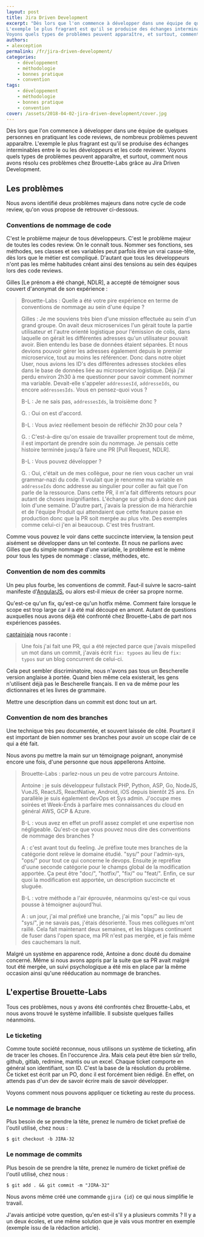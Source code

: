 ```yaml
---
layout: post
title: Jira Driven Development
excerpt: "Dès lors que l'on commence à développer dans une équipe de quelques personnes en pratiquant les code reviews, de nombreux problèmes peuvent apparaître.
L'exemple le plus fragrant est qu'il se produise des échanges interminables entre le ou les développeurs et les code reviewer.
Voyons quels types de problèmes peuvent apparaître, et surtout, comment nous avons résolu ces problèmes chez Brouette-Labs grâce au Jira Driven Development."
authors:
- alexception
permalink: /fr/jira-driven-development/
categories:
    - développement
    - méthodologie
    - bonnes pratique
    - convention
tags:
    - développement
    - méthodologie
    - bonnes pratique
    - convention
cover: /assets/2018-04-02-jira-driven-development/cover.jpg
---
```


Dès lors que l'on commence à développer dans une équipe de quelques personnes en pratiquant les code reviews, de nombreux problèmes peuvent apparaître.
L'exemple le plus fragrant est qu'il se produise des échanges interminables entre le ou les développeurs et les code reviewer.
Voyons quels types de problèmes peuvent apparaître, et surtout, comment nous avons résolu ces problèmes chez Brouette-Labs grâce au Jira Driven Development.

## Les problèmes

Nous avons identifié deux problèmes majeurs dans notre cycle de code review, qu'on vous propose de retrouver ci-dessous.

### Conventions de nommage de code

C'est le problème majeur de tous développeurs. C'est le problème majeur de toutes les codes review. On le connaît tous.
Nommer ses fonctions, ses méthodes, ses classes et ses variables peut parfois être un vrai casse-tête, dès lors que le métier est compliqué.
D'autant que tous les développeurs n'ont pas les même habitudes créant ainsi des tensions au sein des équipes lors des code reviews.

Gilles [Le prénom a été changé, NDLR], a accepté de témoigner sous couvert d'anonymat de son expérience :

> Brouette-Labs : Quelle a été votre pire expérience en terme de conventions de nommage au sein d'une équipe ?
>
> Gilles : Je me souviens très bien d'une mission effectuée au sein d'un grand groupe. On avait deux microservices l'un gérait toute la partie utilisateur et l'autre orienté logistique pour l'émission de colis, dans laquelle on gérait les différentes adresses qu'un utilisateur pouvait avoir. Bien entendu les base de données étaient séparées. Et nous devions pouvoir gérer les adresses également depuis le premier microservice, tout au moins les référencer. Donc dans notre objet User, nous avions les ID's des différentes adresses stockées elles dans le base de données liée au microservice logistique. Déjà j'ai perdu environ 2h30 à me questionner pour savoir comment nommer ma variable. Devait-elle s'appeler `addressesId`, `addresseIds`, ou encore `addressesIds`. Vous en pensez-quoi vous ?
>
> B-L : Je ne sais pas, `addressesIds`, la troisième donc ?
>
> G. : Oui on est d'accord.
>
> B-L : Vous aviez réellement besoin de réfléchir 2h30 pour cela ?
>
> G. : C'est-à-dire qu'on essaie de travailler proprement tout de même, il est important de prendre soin du nommage. Je pensais cette histoire terminée jusqu'à faire une PR [Pull Request, NDLR].
>
> B-L : Vous pouvez développer ?
>
> G. : Oui, c'était un de mes collègue, pour ne rien vous cacher un vrai grammar-nazi du code. Il voulait que je renomme ma variable en `addresseIds` donc addresse au singulier pour coller au fait que l'on parle de la ressource. Dans cette PR, il m'a fait différents retours pour autant de choses insignifiantes. L'échange sur github à donc duré pas loin d'une semaine. D'autre part, j'avais la pression de ma hiérarchie et de l'équipe Produit qui attendaient que cette feature passe en production donc que la PR soit mergée au plus vite. Des exemples comme celui-ci j'en ai beaucoup. C'est très frustrant.

Comme vous pouvez le voir dans cette succincte interview, la tension peut aisément se développer dans un tel contexte. Et nous ne parlions avec Gilles que du simple nommage d'une variable, le problème est le même pour tous les types de nommage : classe, méthodes, etc.

### Convention de nom des commits

Un peu plus fourbe, les conventions de commit. Faut-il suivre le sacro-saint manifeste d'[AngularJS](https://gist.github.com/stephenparish/9941e89d80e2bc58a153), ou alors est-il mieux de créer sa propre norme.

Qu'est-ce qu'un fix, qu'est-ce qu'un hotfix même. Comment faire lorsque le scope est trop large car il a été mal découpé en amont. Autant de questions auxquelles nous avons déjà été confronté chez Brouette-Labs de part nos expériences passées.

[captainjaja]({{site.baseurl}}/authors/captainjaja/) nous raconte :
> Une fois j'ai fait une PR, qui a été rejected parce que j'avais mispelled un mot dans un commit, j'avais écrit `fix: typoes` au lieu de `fix: typos` sur un blog concurrent de celui-ci.

Cela peut sembler discriminatoire, nous n'avons pas tous un Bescherelle version anglaise à portée. Quand bien même cela existerait, les gens n'utilisent déjà pas le Bescherelle français. Il en va de même pour les dictionnaires et les livres de grammaire.

Mettre une description dans un commit est donc tout un art.

### Convention de nom des branches

Une technique très peu documentée, et souvent laissée de côté. Pourtant il est important de bien nommer ses branches pour avoir un scope clair de ce qui a été fait.

Nous avons pu mettre la main sur un témoignage poignant, anonymisé encore une fois, d'une personne que nous appellerons Antoine.

> Brouette-Labs : parlez-nous un peu de votre parcours Antoine.
>
> Antoine : je suis développeur fullstack PHP, Python, ASP, Go, NodeJS, VueJS, ReactJS, ReactNative, Android, iOS depuis bientôt 25 ans. En parallèle je suis également devOps et Sys admin. J'occupe mes soirées et Week-Ends à parfaire
mes connaissances du cloud en général AWS, GCP & Azure.
>
> B-L : vous avez en effet un profil assez complet et une expertise non négligeable. Qu'est-ce que vous pouvez nous dire des conventions de nommage des branches ?
>
> A : c'est avant tout du feeling. Je préfixe toute mes branches de la catégorie dont relève le domaine étudié. "sys/" pour l'admin-sys, "ops/" pour tout ce qui concerne le devops. Ensuite je repréfixe d'uune seconde catégorie pour le champs global de la modification apportée. Ça peut être "doc/", "hotfix/", "fix/" ou "feat/". Enfin, ce sur quoi la modification est apportée, un description succincte et sluguée.
>
> B-L : votre méthode a l'air éprouvée, néanmoins qu'est-ce qui vous pousse à témoigner aujourd'hui.
>
> A : un jour, j'ai mal préfixé une branche, j'ai mis "ops/" au lieu de "sys/", je ne savais pas, j'étais désorienté. Tous mes collègues m'ont raillé. Cela fait maintenant deux semaines, et les blagues continuent de fuser dans l'open space, ma PR n'est pas mergée, et je fais même des cauchemars la nuit.

Malgré un système en apparence rodé, Antoine a donc douté du domaine concerné. Même si nous avons appris par la suite que sa PR avait malgré tout été mergée, un suivi psychologique a été mis en place par la même occasion ainsi qu'une rééducation au nommage de branches.

## L'expertise Brouette-Labs

Tous ces problèmes, nous y avons été confrontés chez Brouette-Labs, et nous avons trouvé le système infaillible. Il subsiste quelques failles néanmoins.

### Le ticketing

Comme toute société reconnue, nous utilisons un système de ticketing, afin de tracer les choses. En l'occurence Jira.
Mais cela peut être bien sûr trello, github, gitlab, redmine, mantis ou un excel. Chaque ticket comporte en général son identifiant, son ID. C'est la base de la résolution du problème. Ce ticket est écrit par un PO, donc il est forcément bien rédigé. En effet, on attends pas d'un dev de savoir écrire mais de savoir développer.

Voyons comment nous pouvons appliquer ce ticketing au reste du process.

### Le nommage de branche

Plus besoin de se prendre la tête, prenez le numéro de ticket prefixé de l'outil utilisé, chez nous :

```
$ git checkout -b JIRA-32
```

### Le nommage de commits

Plus besoin de se prendre la tête, prenez le numéro de ticket préfixé de l'outil utilisé, chez nous :

```
$ git add . && git commit -m "JIRA-32"
```

Nous avons même créé une commande `gjira {id}` ce qui nous simplifie le travail.

J'avais anticipé votre question, qu'en est-il s'il y a plusieurs commits ? Il y a un deux écoles, et une même solution que je vais vous montrer en exemple (exemple issu de la rédaction article).
